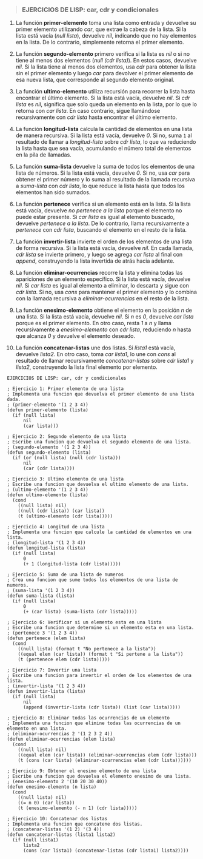 > ### EJERCICIOS DE LISP: car, cdr y condicionales 
1. La función **primer-elemento** toma una lista como entrada y devuelve su primer elemento utilizando *car*, que extrae la cabeza de la lista. Si la lista está vacía (*null lista*), devuelve *nil*, indicando que no hay elementos en la lista. De lo contrario, simplemente retorna el primer elemento.

2. La función **segundo-elemento** primero verifica si la lista es *nil* o si no tiene al menos dos elementos (*null (cdr lista)*). En estos casos, devuelve *nil*. Si la lista tiene al menos dos elementos, usa *cdr* para obtener la lista sin el primer elemento y luego *car* para devolver el primer elemento de esa nueva lista, que corresponde al segundo elemento original.

3. La función **ultimo-elemento** utiliza recursión para recorrer la lista hasta encontrar el último elemento. Si la lista está vacía, devuelve *nil*. Si *cdr lista* es *nil*, significa que solo queda un elemento en la lista, por lo que lo retorna con *car lista*. En caso contrario, sigue llamándose recursivamente con *cdr lista* hasta encontrar el último elemento.

4. La función **longitud-lista** calcula la cantidad de elementos en una lista de manera recursiva. Si la lista está vacía, devuelve *0*. Si no, suma `1` al resultado de llamar a *longitud-lista* sobre *cdr lista*, lo que va reduciendo la lista hasta que sea vacía, acumulando el número total de elementos en la pila de llamadas.

5. La función **suma-lista** devuelve la suma de todos los elementos de una lista de números. Si la lista está vacía, devuelve *0*. Si no, usa *car* para obtener el primer número y lo suma al resultado de la llamada recursiva a *suma-lista* con *cdr lista*, lo que reduce la lista hasta que todos los elementos han sido sumados.

6. La función **pertenece** verifica si un elemento está en la lista. Si la lista está vacía, devuelve *no pertenece a la lista* porque el elemento no puede estar presente. Si *car lista* es igual al elemento buscado, devuelve *pertenece a la lista*. De lo contrario, llama recursivamente a *pertenece* con *cdr lista*, buscando el elemento en el resto de la lista.

7. La función **invertir-lista** invierte el orden de los elementos de una lista de forma recursiva. Si la lista está vacía, devuelve *nil*. En cada llamada, *cdr lista* se invierte primero, y luego se agrega *car lista* al final con *append*, construyendo la lista invertida de atrás hacia adelante.

8. La función **eliminar-ocurrencias** recorre la lista y elimina todas las apariciones de un elemento específico. Si la lista está vacía, devuelve *nil*. Si *car lista* es igual al elemento a eliminar, lo descarta y sigue con *cdr lista*. Si no, usa *cons* para mantener el primer elemento y lo combina con la llamada recursiva a *eliminar-ocurrencias* en el resto de la lista.

9. La función **enesimo-elemento** obtiene el elemento en la posición *n* de una lista. Si la lista está vacía, devuelve *nil*. Si *n* es *0*, devuelve *car lista* porque es el primer elemento. En otro caso, resta *1* a *n* y llama recursivamente a *enesimo-elemento* con *cdr lista*, reduciendo *n* hasta que alcanza *0* y devuelve el elemento deseado.

10. La función **concatenar-listas** une dos listas. Si *lista1* está vacía, devuelve *lista2*. En otro caso, toma *car lista1*, lo une con *cons* al resultado de llamar recursivamente *concatenar-listas* sobre *cdr lista1* y *lista2*, construyendo la lista final elemento por elemento.

```Lisp
EJERCICIOS DE LISP: car, cdr y condicionales 

; Ejercicio 1: Primer elemento de una lista
; Implementa una funcion que devuelva el primer elemento de una lista dada.
; (primer-elemento '(1 2 3 4))
(defun primer-elemento (lista)
  (if (null lista)
      nil
      (car lista)))

; Ejercicio 2: Segundo elemento de una lista
; Escribe una funcion que devuelva el segundo elemento de una lista.
; (segundo-elemento '(1 2 3 4))
(defun segundo-elemento (lista)
  (if (or (null lista) (null (cdr lista)))
      nil
      (car (cdr lista))))

; Ejercicio 3: Ultimo elemento de una lista
; Escribe una funcion que devuelva el ultimo elemento de una lista.
; (ultimo-elemento '(1 2 3 4))
(defun ultimo-elemento (lista)
  (cond
    ((null lista) nil)
    ((null (cdr lista)) (car lista))
    (t (ultimo-elemento (cdr lista)))))

; Ejercicio 4: Longitud de una lista
; Implementa una funcion que calcule la cantidad de elementos en una lista.
; (longitud-lista '(1 2 3 4))
(defun longitud-lista (lista)
  (if (null lista)
      0
      (+ 1 (longitud-lista (cdr lista)))))

; Ejercicio 5: Suma de una lista de numeros
; Crea una funcion que sume todos los elementos de una lista de numeros.
; (suma-lista '(1 2 3 4))
(defun suma-lista (lista)
  (if (null lista)
      0
      (+ (car lista) (suma-lista (cdr lista)))))

; Ejercicio 6: Verificar si un elemento esta en una lista
; Escribe una funcion que determine si un elemento esta en una lista.
; (pertenece 3 '(1 2 3 4))
(defun pertenece (elem lista)
  (cond
    ((null lista) (format t "No pertenece a la lista"))
    ((equal elem (car lista)) (format t "Si pertene a la lista"))
    (t (pertenece elem (cdr lista)))))

; Ejercicio 7: Invertir una lista
; Escribe una funcion para invertir el orden de los elementos de una lista.
; (invertir-lista '(1 2 3 4))
(defun invertir-lista (lista)
  (if (null lista)
      nil
      (append (invertir-lista (cdr lista)) (list (car lista)))))

; Ejercicio 8: Eliminar todas las ocurrencias de un elemento
; Implementa una funcion que elimine todas las ocurrencias de un elemento en una lista.
; (eliminar-ocurrencias 2 '(1 2 3 2 4)) 
(defun eliminar-ocurrencias (elem lista)
  (cond
    ((null lista) nil)
    ((equal elem (car lista)) (eliminar-ocurrencias elem (cdr lista)))
    (t (cons (car lista) (eliminar-ocurrencias elem (cdr lista))))))

; Ejercicio 9: Obtener el enesimo elemento de una lista
; Escribe una funcion que devuelva el elemento enesimo de una lista.
; (enesimo-elemento 2 '(10 20 30 40)) 
(defun enesimo-elemento (n lista)
  (cond
    ((null lista) nil)
    ((= n 0) (car lista))
    (t (enesimo-elemento (- n 1) (cdr lista)))))

; Ejercicio 10: Concatenar dos listas
; Implementa una funcion que concatene dos listas.
; (concatenar-listas '(1 2) '(3 4))
(defun concatenar-listas (lista1 lista2)
  (if (null lista1)
      lista2
      (cons (car lista1) (concatenar-listas (cdr lista1) lista2))))
```
